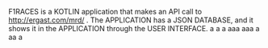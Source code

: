 F1RACES is a KOTLIN application that makes an API call to http://ergast.com/mrd/ .
The APPLICATION has a JSON DATABASE, and it shows it in the APPLICATION through the USER INTERFACE.
a
a
a
aaa
aaa
a
aa
a
